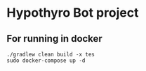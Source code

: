 # Hypothyro Bot project

## For running in docker
```
./gradlew clean build -x tes
sudo docker-compose up -d
```
